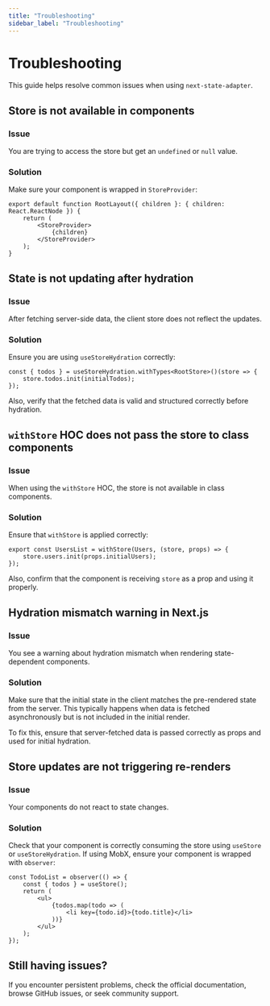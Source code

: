 ```yaml
---
title: "Troubleshooting"
sidebar_label: "Troubleshooting"
---
```


# Troubleshooting

This guide helps resolve common issues when using `next-state-adapter`.

## Store is not available in components

### Issue
You are trying to access the store but get an `undefined` or `null` value.

### Solution
Make sure your component is wrapped in `StoreProvider`:

```tsx
export default function RootLayout({ children }: { children: React.ReactNode }) {
    return (
        <StoreProvider>
            {children}
        </StoreProvider>
    );
}
```

## State is not updating after hydration

### Issue
After fetching server-side data, the client store does not reflect the updates.

### Solution
Ensure you are using `useStoreHydration` correctly:

```tsx
const { todos } = useStoreHydration.withTypes<RootStore>()(store => {
    store.todos.init(initialTodos);
});
```

Also, verify that the fetched data is valid and structured correctly before hydration.

## `withStore` HOC does not pass the store to class components

### Issue
When using the `withStore` HOC, the store is not available in class components.

### Solution
Ensure that `withStore` is applied correctly:

```tsx
export const UsersList = withStore(Users, (store, props) => {
    store.users.init(props.initialUsers);
});
```
Also, confirm that the component is receiving `store` as a prop and using it properly.

## Hydration mismatch warning in Next.js

### Issue
You see a warning about hydration mismatch when rendering state-dependent components.

### Solution
Make sure that the initial state in the client matches the pre-rendered state from the server. This typically happens when data is fetched asynchronously but is not included in the initial render.

To fix this, ensure that server-fetched data is passed correctly as props and used for initial hydration.

## Store updates are not triggering re-renders

### Issue
Your components do not react to state changes.

### Solution
Check that your component is correctly consuming the store using `useStore` or `useStoreHydration`. If using MobX, ensure your component is wrapped with `observer`:

```tsx
const TodoList = observer(() => {
    const { todos } = useStore();
    return (
        <ul>
            {todos.map(todo => (
                <li key={todo.id}>{todo.title}</li>
            ))}
        </ul>
    );
});
```

## Still having issues?
If you encounter persistent problems, check the official documentation, browse GitHub issues, or seek community support.

